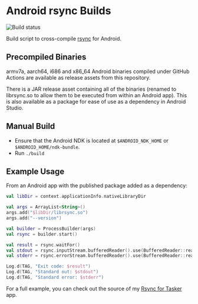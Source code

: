 Android rsync Builds
====================

![Build status](https://github.com/ribbons/android-rsync/workflows/Build/badge.svg)

Build script to cross-compile [rsync](https://rsync.samba.org/) for Android.


Precompiled Binaries
--------------------

armv7a, aarch64, i686 and x86_64 Android binaries compiled under GitHub Actions
are available as release assets from this repository.

There is a JAR release asset containing all of the binaries (renamed to
librsync.so to allow them to be executed from within an Android app).  This is
also available as a package for ease of use as a dependency in Android Studio.


Manual Build
------------

* Ensure that the Android NDK is located at `$ANDROID_NDK_HOME` or
  `$ANDROID_HOME/ndk-bundle`.
* Run `./build`


Example Usage
-------------

From an Android app with the published package added as a dependency:

``` kotlin
val libDir = context.applicationInfo.nativeLibraryDir

val args = ArrayList<String>()
args.add("$libDir/librsync.so")
args.add("--version")

val builder = ProcessBuilder(args)
val rsync = builder.start()

val result = rsync.waitFor()
val stdout = rsync.inputStream.bufferedReader().use(BufferedReader::readText)
val stderr = rsync.errorStream.bufferedReader().use(BufferedReader::readText)

Log.d(TAG, "Exit code: $result")
Log.d(TAG, "Standard out: $stdout")
Log.d(TAG, "Standard error: $stderr")
```

For a full example, you can check out the source of my
[Rsync for Tasker](https://github.com/ribbons/TaskerRsync) app.
